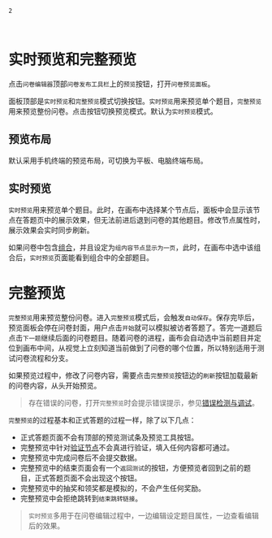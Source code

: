 ```index
2
```
```tag

```
```summary

```
# 实时预览和完整预览
点击`问卷编辑器`顶部`问卷发布工具栏`上的`预览`按钮，打开`问卷预览面板`。

面板顶部是`实时预览`和`完整预览`模式切换按钮。`实时预览`用来预览单个题目，`完整预览`用来预览整份问卷。点击按钮切换预览模式。默认为`实时预览`模式。

## 预览布局
默认采用手机终端的预览布局，可切换为平板、电脑终端布局。

## 实时预览
`实时预览`用来预览单个题目。此时，在画布中选择某个节点后，面板中会显示该节点在答题页中的展示效果，但无法前进后退到问卷的其他题目。修改节点属性时，展示效果会实时同步刷新。

如果问卷中包含[组合](../17advancedFunction/groupAndModule.md#组合的其他功能)，并且设定为`组内容节点显示为一页`，此时，在画布中选中该组合后，`实时预览`页面能看到组合中的全部题目。

# 完整预览
`完整预览`用来预览整份问卷。进入`完整预览`模式后，会触发`自动保存`。保存完毕后，预览面板会停在问卷封面，用户点击`开始`就可以模拟被访者答题了。答完一道题后点击`下一题`继续后面的问卷题目。随着问卷的进程，画布会自动选中当前题目并定位到画布中间，从视觉上立刻知道当前做到了问卷的哪个位置，所以特别适用于测试问卷流程和分支。

如果预览过程中，修改了问卷内容，需要点击`完整预览`按钮边的`刷新`按钮加载最新的问卷内容，从头开始预览。

> 存在错误的问卷，打开`完整预览`时会提示错误提示，参见[错误检测与调试](../06preview/03debugAndTest.md)。

`完整预览`的过程基本和正式答题的过程一样，除了以下几点：
+ 正式答题页面不会有顶部的预览测试条及预览工具按钮。
+ 完整预览中针对[验证节点](../10nodes/toolsNodes/05verify.md)不会真进行验证，填入任何内容都可通过。
+ 完整预览中完成问卷后不会提交数据。
+ 完整预览中的结束页面会有一个`返回测试`的按钮，方便预览者回到之前的题目，正式答题页面不会出现这个按钮。
+ 完整预览中的抽奖和领奖都是模拟的，不会产生任何奖励。
+ 完整预览中会拒绝跳转到`结束跳转链接`。

> `实时预览`多用于在问卷编辑过程中，一边编辑设定题目属性，一边查看编辑后的效果。
